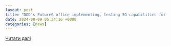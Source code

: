 ```yaml
---
layout: post
title: "DOD’s FutureG office implementing, testing 5G capabilities for military ops | DefenseScoop"
date: 2024-08-09 05:34:16 +0000
categories: [news]
---
```


[Читати далі](https://defensescoop.com/2024/08/08/dods-futureg-office-implementing-testing-5g-capabilities-for-military-ops/)
